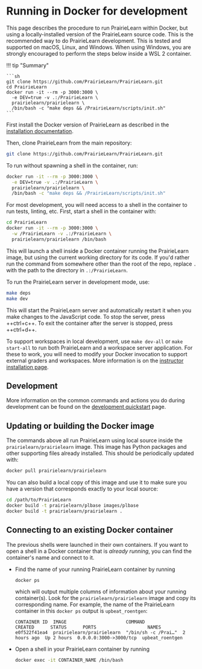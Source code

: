 # Running in Docker for development

This page describes the procedure to run PrairieLearn within Docker, but using a locally-installed version of the PrairieLearn source code. This is the recommended way to do PrairieLearn development. This is tested and supported on macOS, Linux, and Windows. When using Windows, you are strongly encouraged to perform the steps below inside a WSL 2 container.

!!! tip "Summary"

    ```sh
    git clone https://github.com/PrairieLearn/PrairieLearn.git
    cd PrairieLearn
    docker run -it --rm -p 3000:3000 \
      -e DEV=true -v .:/PrairieLearn \
      prairielearn/prairielearn \
      /bin/bash -c "make deps && /PrairieLearn/scripts/init.sh"
    ```

First install the Docker version of PrairieLearn as described in the [installation documentation](../installing.md).

Then, clone PrairieLearn from the main repository:

```sh
git clone https://github.com/PrairieLearn/PrairieLearn.git
```

To run without spawning a shell in the container, run:

```sh
docker run -it --rm -p 3000:3000 \
  -e DEV=true -v .:/PrairieLearn \
  prairielearn/prairielearn \
  /bin/bash -c "make deps && /PrairieLearn/scripts/init.sh"
```

For most development, you will need access to a shell in the container to run tests, linting, etc.
First, start a shell in the container with:

```sh
cd PrairieLearn
docker run -it --rm -p 3000:3000 \
  -w /PrairieLearn -v .:/PrairieLearn \
  prairielearn/prairielearn /bin/bash
```

This will launch a shell inside a Docker container running the PrairieLearn image, but using the current working directory for its code. If you'd rather run the command from somewhere other than the root of the repo, replace `.` with the path to the directory in `.:/PrairieLearn`.

To run the PrairieLearn server in development mode, use:

```sh
make deps
make dev
```

This will start the PrairieLearn server and automatically restart it when you make changes to the JavaScript code. To stop the server, press ++ctrl+c++. To exit the container after the server is stopped, press ++ctrl+d++.

To support workspaces in local development, use `make dev-all` or `make start-all` to run both PrairieLearn and a workspace server application. For these to work, you will need to modify your Docker invocation to support external graders and workspaces. More information is on the [instructor installation page](../installing.md/#support-for-external-graders-and-workspaces).

## Development

More information on the common commands and actions you do during development can be found on the [development quickstart](./quickstart.md) page.

## Updating or building the Docker image

The commands above all run PrairieLearn using local source inside the `prairielearn/prairielearn` image. This image has Python packages and other supporting files already installed. This should be periodically updated with:

```sh
docker pull prairielearn/prairielearn
```

You can also build a local copy of this image and use it to make sure you have a version that corresponds exactly to your local source:

```sh
cd /path/to/PrairieLearn
docker build -t prairielearn/plbase images/plbase
docker build -t prairielearn/prairielearn .
```

## Connecting to an existing Docker container

The previous shells were launched in their own containers. If you want to open a shell in a Docker container that is _already running_, you can find the container's name and connect to it.

- Find the name of your running PrairieLearn container by running

  ```sh
  docker ps
  ```

  which will output multiple columns of information about your running container(s). Look for the `prairielearn/prairielearn` image and copy its corresponding name. For example, the name of the PrairieLearn container in this `docker ps` output is `upbeat_roentgen`:

  ```output
  CONTAINER ID  IMAGE                      COMMAND              CREATED      STATUS      PORTS                   NAMES
  e0f522f41ea4  prairielearn/prairielearn  "/bin/sh -c /Prai…"  2 hours ago  Up 2 hours  0.0.0.0:3000->3000/tcp  upbeat_roentgen
  ```

- Open a shell in your PrairieLearn container by running

  ```sh
  docker exec -it CONTAINER_NAME /bin/bash
  ```

<!--
This content moved to the quickstart.

## Auto-restarting the node server

The steps above require you to manually stop and restart PrairieLearn after you have edited any JavaScript files. You can alternatively configure the server to automatically restart when changes are detected. To do this, run the PrairieLearn container as described at the start of this page and then run:

```sh
make dev
```

Alternatively, you can set the `DEV=true` environment variable while running PrairieLearn automatically:

```sh
docker run -it --rm -p 3000:3000 -e DEV=true -v .:/PrairieLearn prairielearn/prairielearn
```

## Running the test suite

The linters and tests for the JavaScript and Python code can be run with the following commands inside the container:

```sh
docker run -it --rm -p 3000:3000 -w /PrairieLearn -v .:/PrairieLearn prairielearn/prairielearn /bin/bash

# You can now run the following commands inside the container:
make lint # or run "make lint-js" and "make lint-python" separately
make test # or "make test-js" and "make test-python"
```

To run specific tests you first need to run `make start-support` to start the database and other services:

```sh
docker run -it --rm -p 3000:3000 -w /PrairieLearn -v .:/PrairieLearn prairielearn/prairielearn /bin/bash

# following commands are inside the container:
make start-support
cd apps/prairielearn
yarn mocha src/tests/getHomepage.test.js
```
-->
